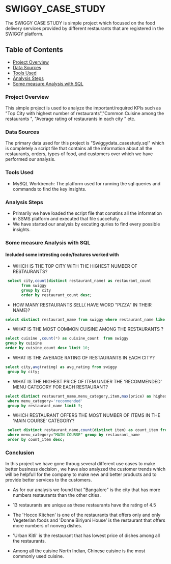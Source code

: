 # SWIGGY_CASE_STUDY
The SWIGGY CASE STUDY is simple project which focused on the food delivery services provided by different restaurants that are registered in the SWIGGY platform.

## Table of Contents

- [Project Overview](#project-overview)
- [Data Sources](#data-sources)
- [Tools Used](#tools-used)
- [Analysis Steps](#analysis-steps)
- [Some measure Analysis with SQL](#some-measure-analysis-with-sql)


### Project Overview

This simple project is used to analyze the important/required KPIs such as "Top City with highest number of restaurants","Common Cuisine among the restaurants ", "Average rating of restaurants in each city " etc.


### Data Sources

The primary data used for this project is "Swiggydata_casestudy.sql" which is completely a script file that contains all the information about all the restaurants, orders, types of food, and customers over which we have performed our analysis.

### Tools Used

- MySQL Workbench: The platform used for running the sql queries and commands to find the key insights.


### Analysis Steps

- Primarily we have loaded the script file that conatins all the information in SSMS platform and executed that file succefully.
- We have started our analysis by excuting quries to find  every possible insights.


### Some measure Analysis with SQL



#### Included some intresting code/features worked with


- WHICH IS THE TOP CITY WITH THE HIGHEST NUMBER OF RESTAURANTS?


 ```sql
  select city,count(distinct restaurant_name) as restaurant_count
        from swiggy
        group by city
        order by restaurant_count desc;
  ```

- HOW MANY RESTAURANTS SELL( HAVE WORD "PIZZA" IN THEIR NAME)?


```sql
select distinct restaurant_name from swiggy where restaurant_name like '%Pizza%';
```

- WHAT IS THE MOST COMMON CUISINE AMONG THE RESTAURANTS ?


```sql
select cuisine ,count(*) as cuisine_count  from swiggy
group by cuisine
order by cuisine_count desc limit 10;
```


-  WHAT IS THE AVERAGE RATING OF RESTAURANTS IN EACH CITY?


```sql
select city,avg(rating) as avg_rating from swiggy
 group by city;
```


- WHAT IS THE HIGHEST PRICE OF ITEM UNDER THE 'RECOMMENDED' MENU  CATEGORY FOR EACH RESTAURANT?


```sql
select distinct restaurant_name,menu_category,item,max(price) as highest_price from swiggy 
 where menu_category='recommended'
 group by restaurant_name limit 5;
```

- WHICH RESTAURANT OFFERS THE MOST NUMBER OF ITEMS IN THE 'MAIN COURSE' CATEGORY?


```sql
 select distinct restaurant_name,count(distinct item) as count_item from swiggy
 where menu_category="MAIN COURSE" group by restaurant_name
 order by count_item desc;
```


### Conclusion


In this project we have gone throug several different use cases to make better business decision , we have also analyzed the customer trends which will be helpfull for the company to make new and better products and to provide better services to the customers.
 
 - As for our analysis we found that "Bangalore" is the city that has more numbers restaurants than the other cities.
 
 - 13 restaurants are unique as these restaurants have the rating of 4.5
   
 - The 'Hocco Kitchen' is one of the restaurants that offers only and only Vegeterian foods and 'Donne Biriyani House' is the restaurant that offers more numbers of nonveg dishes.

 - 'Urban Kitli' is the restaurant that has lowest price of dishes among all the restaurants.

 - Among all the cuisine North Indian, Chinese cuisine is the most commonly used cuisine. 

